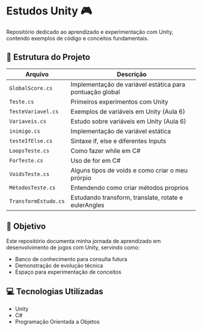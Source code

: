 # Estudos Unity 🎮

Repositório dedicado ao aprendizado e experimentação com Unity, contendo exemplos de código e conceitos fundamentais.

## 📁 Estrutura do Projeto

| Arquivo | Descrição |
|---------|-----------|
| `GlobalScore.cs` | Implementação de variável estática para pontuação global |
| `Teste.cs` | Primeiros experimentos com Unity |
| `TesteVariavel.cs` | Exemplos de variáveis em Unity (Aula 6) |
| `Variaveis.cs` | Estudo sobre variáveis em Unity (Aula 6) |
| `inimigo.cs` | Implementação de variável estática |
| `testeIfElse.cs` | Sintaxe if, else e diferentes Inputs |
| `LoopsTeste.cs` | Como fazer while em C# |
| `ForTeste.cs` | Uso de for em C# |
| `VoidsTeste.cs` | Alguns tipos de voids e como criar o meu prórpio |
| `MétodosTeste.cs` | Entendendo como criar métodos proprios |
| `TransformEstudo.cs` | Estudando transform, translate, rotate e eulerAngles |

## 🚀 Objetivo

Este repositório documenta minha jornada de aprendizado em desenvolvimento de jogos com Unity, servindo como:
- Banco de conhecimento para consulta futura
- Demonstração de evolução técnica
- Espaço para experimentação de conceitos

## 💻 Tecnologias Utilizadas
- Unity
- C#
- Programação Orientada a Objetos

